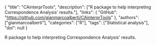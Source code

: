 {
  "title": "CAinterprTools",
  "description": ["R package to help interpreting Correspondence Analysis' results."],
  "links": {
    "GitHub": "https://github.com/gianmarcoalberti/CAinterprTools"
  },
  "authors": ["gianmarcoalberti"],
  "categories": ["R"],
  "tags": ["Statistical analysis"],
  "doi": null
}

<!-- Generated by csv2md.R – do not edit by hand -->

R package to help interpreting Correspondence Analysis' results.